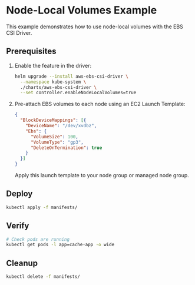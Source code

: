 # Node-Local Volumes Example

This example demonstrates how to use node-local volumes with the EBS CSI Driver.

## Prerequisites

1. Enable the feature in the driver:
   ```bash
   helm upgrade --install aws-ebs-csi-driver \
     --namespace kube-system \
     ./charts/aws-ebs-csi-driver \
     --set controller.enableNodeLocalVolumes=true
   ```

2. Pre-attach EBS volumes to each node using an EC2 Launch Template:
   ```json
   {
     "BlockDeviceMappings": [{
       "DeviceName": "/dev/xvdbz",
       "Ebs": {
         "VolumeSize": 100,
         "VolumeType": "gp3",
         "DeleteOnTermination": true
       }
     }]
   }
   ```
   Apply this launch template to your node group or managed node group.

## Deploy

```bash
kubectl apply -f manifests/
```

## Verify

```bash
# Check pods are running
kubectl get pods -l app=cache-app -o wide
```

## Cleanup

```bash
kubectl delete -f manifests/
```

